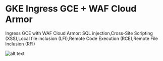 # GKE Ingress GCE + WAF Cloud Armor
Ingress GCE with WAF Cloud Armor: SQL injection,Cross-Site Scripting (XSS),Local file inclusion (LFI),Remote Code Execution (RCE),Remote File Inclusion (RFI)


![alt text](https://i.imgur.com/Kw2mxrs.png)
